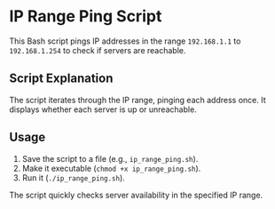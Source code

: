# IP Range Ping Script

This Bash script pings IP addresses in the range `192.168.1.1` to `192.168.1.254` to check if servers are reachable.

## Script Explanation

The script iterates through the IP range, pinging each address once. It displays whether each server is up or unreachable.

## Usage

1. Save the script to a file (e.g., `ip_range_ping.sh`).
2. Make it executable (`chmod +x ip_range_ping.sh`).
3. Run it (`./ip_range_ping.sh`).

The script quickly checks server availability in the specified IP range.
